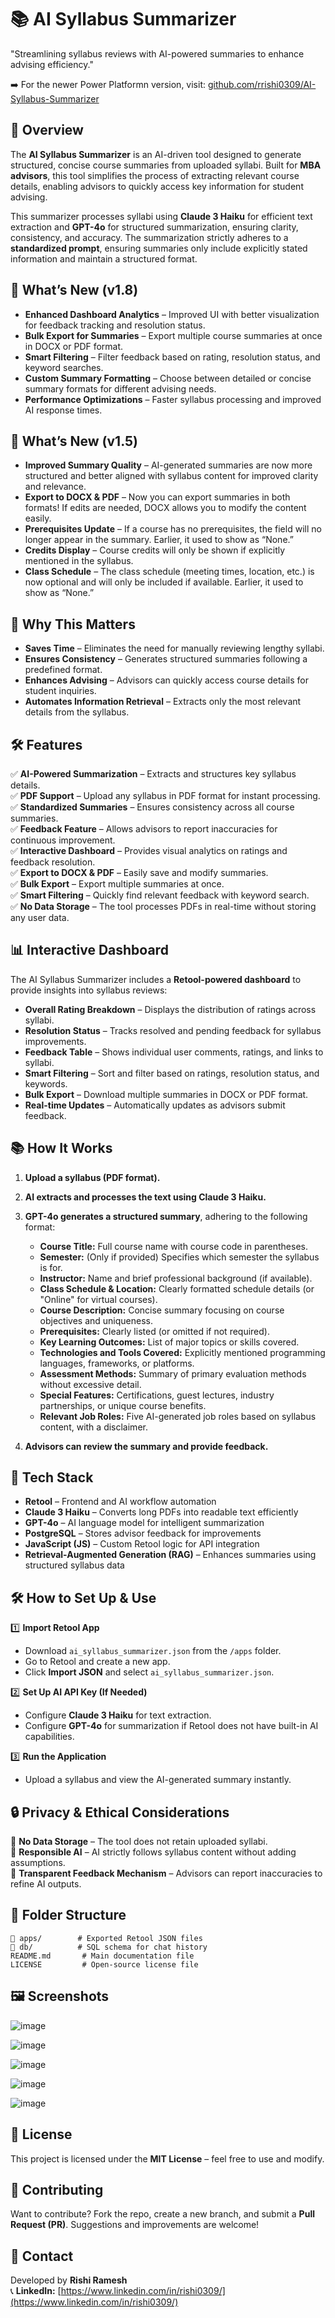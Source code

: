 # 📚 AI Syllabus Summarizer
"Streamlining syllabus reviews with AI-powered summaries to enhance advising efficiency."

➡️ For the newer Power Platformn version, visit: [github.com/rrishi0309/AI-Syllabus-Summarizer](https://github.com/rrishi0309/SyllabusSummarizer-PowerPlatform)

## 🚀 Overview

The **AI Syllabus Summarizer** is an AI-driven tool designed to generate structured, concise course summaries from uploaded syllabi. Built for **MBA advisors**, this tool simplifies the process of extracting relevant course details, enabling advisors to quickly access key information for student advising.

This summarizer processes syllabi using **Claude 3 Haiku** for efficient text extraction and **GPT-4o** for structured summarization, ensuring clarity, consistency, and accuracy. The summarization strictly adheres to a **standardized prompt**, ensuring summaries only include explicitly stated information and maintain a structured format.

## 📌 What’s New (v1.8)

- **Enhanced Dashboard Analytics** – Improved UI with better visualization for feedback tracking and resolution status.
- **Bulk Export for Summaries** – Export multiple course summaries at once in DOCX or PDF format.
- **Smart Filtering** – Filter feedback based on rating, resolution status, and keyword searches.
- **Custom Summary Formatting** – Choose between detailed or concise summary formats for different advising needs.
- **Performance Optimizations** – Faster syllabus processing and improved AI response times.

## 📌 What’s New (v1.5)

- **Improved Summary Quality** – AI-generated summaries are now more structured and better aligned with syllabus content for improved clarity and relevance.
- **Export to DOCX & PDF** – Now you can export summaries in both formats! If edits are needed, DOCX allows you to modify the content easily.
- **Prerequisites Update** – If a course has no prerequisites, the field will no longer appear in the summary. Earlier, it used to show as “None.”
- **Credits Display** – Course credits will only be shown if explicitly mentioned in the syllabus.
- **Class Schedule** – The class schedule (meeting times, location, etc.) is now optional and will only be included if available. Earlier, it used to show as “None.”

## 🌱 Why This Matters

- **Saves Time** – Eliminates the need for manually reviewing lengthy syllabi.  
- **Ensures Consistency** – Generates structured summaries following a predefined format.  
- **Enhances Advising** – Advisors can quickly access course details for student inquiries.  
- **Automates Information Retrieval** – Extracts only the most relevant details from the syllabus.  

## 🛠️ Features

✅ **AI-Powered Summarization** – Extracts and structures key syllabus details.  
✅ **PDF Support** – Upload any syllabus in PDF format for instant processing.  
✅ **Standardized Summaries** – Ensures consistency across all course summaries.  
✅ **Feedback Feature** – Allows advisors to report inaccuracies for continuous improvement.  
✅ **Interactive Dashboard** – Provides visual analytics on ratings and feedback resolution.  
✅ **Export to DOCX & PDF** – Easily save and modify summaries.  
✅ **Bulk Export** – Export multiple summaries at once.  
✅ **Smart Filtering** – Quickly find relevant feedback with keyword search.  
✅ **No Data Storage** – The tool processes PDFs in real-time without storing any user data.  

## 📊 Interactive Dashboard

The AI Syllabus Summarizer includes a **Retool-powered dashboard** to provide insights into syllabus reviews:
- **Overall Rating Breakdown** – Displays the distribution of ratings across syllabi.
- **Resolution Status** – Tracks resolved and pending feedback for syllabus improvements.
- **Feedback Table** – Shows individual user comments, ratings, and links to syllabi.
- **Smart Filtering** – Sort and filter based on ratings, resolution status, and keywords.
- **Bulk Export** – Download multiple summaries in DOCX or PDF format.
- **Real-time Updates** – Automatically updates as advisors submit feedback.

## 📚 How It Works

1. **Upload a syllabus (PDF format).**  
2. **AI extracts and processes the text using Claude 3 Haiku.**  
3. **GPT-4o generates a structured summary**, adhering to the following format:  
   - **Course Title:** Full course name with course code in parentheses.  
   - **Semester:** (Only if provided) Specifies which semester the syllabus is for.  
   - **Instructor:** Name and brief professional background (if available).  
   - **Class Schedule & Location:** Clearly formatted schedule details (or "Online" for virtual courses).  
   - **Course Description:** Concise summary focusing on course objectives and uniqueness.  
   - **Prerequisites:** Clearly listed (or omitted if not required).  
   - **Key Learning Outcomes:** List of major topics or skills covered.  
   - **Technologies and Tools Covered:** Explicitly mentioned programming languages, frameworks, or platforms.  
   - **Assessment Methods:** Summary of primary evaluation methods without excessive detail.  
   - **Special Features:** Certifications, guest lectures, industry partnerships, or unique course benefits.  
   - **Relevant Job Roles:** Five AI-generated job roles based on syllabus content, with a disclaimer.  

4. **Advisors can review the summary and provide feedback.**  

## 🌇 Tech Stack

- **Retool** – Frontend and AI workflow automation  
- **Claude 3 Haiku** – Converts long PDFs into readable text efficiently  
- **GPT-4o** – AI language model for intelligent summarization  
- **PostgreSQL** – Stores advisor feedback for improvements  
- **JavaScript (JS)** – Custom Retool logic for API integration  
- **Retrieval-Augmented Generation (RAG)** – Enhances summaries using structured syllabus data  

## 🛠️ How to Set Up & Use

1️⃣ **Import Retool App**  
- Download `ai_syllabus_summarizer.json` from the `/apps` folder.  
- Go to Retool and create a new app.  
- Click **Import JSON** and select `ai_syllabus_summarizer.json`.  

2️⃣ **Set Up AI API Key (If Needed)**  
- Configure **Claude 3 Haiku** for text extraction.  
- Configure **GPT-4o** for summarization if Retool does not have built-in AI capabilities.  

3️⃣ **Run the Application**  
- Upload a syllabus and view the AI-generated summary instantly.  

## 🔒 Privacy & Ethical Considerations

🚫 **No Data Storage** – The tool does not retain uploaded syllabi.  
🔄 **Responsible AI** – AI strictly follows syllabus content without adding assumptions.  
📢 **Transparent Feedback Mechanism** – Advisors can report inaccuracies to refine AI outputs.  

## 💽 Folder Structure
```
📂 apps/        # Exported Retool JSON files
📂 db/          # SQL schema for chat history
README.md       # Main documentation file
LICENSE         # Open-source license file
```

## 🖼️ Screenshots
![image](https://github.com/user-attachments/assets/1b8ffa8d-c8c4-4da2-b8e3-e9022a0312b7)

![image](https://github.com/user-attachments/assets/a7f440e7-95ed-447c-a9ae-be874ddb9165)

![image](https://github.com/user-attachments/assets/b4e98078-71d7-4f30-95f4-24cc5a14afda)

![image](https://github.com/user-attachments/assets/86583742-e0d2-489c-8817-3ed500c01300)

![image](https://github.com/user-attachments/assets/1429cf88-b902-4b12-9bc6-4bed890aaac7)


## 📝 License

This project is licensed under the **MIT License** – feel free to use and modify.

## 🤝 Contributing

Want to contribute? Fork the repo, create a new branch, and submit a **Pull Request (PR)**. Suggestions and improvements are welcome!

## 💎 Contact

Developed by **Rishi Ramesh**  
📞 **LinkedIn:** [https://www.linkedin.com/in/rishi0309/](https://www.linkedin.com/in/rishi0309/)
